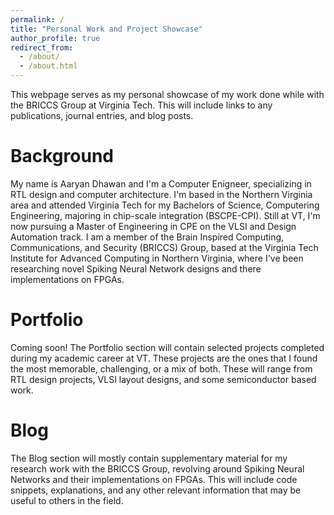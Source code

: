 ```yaml
---
permalink: /
title: "Personal Work and Project Showcase"
author_profile: true
redirect_from: 
  - /about/
  - /about.html
---
```


This webpage serves as my personal showcase of my work done while with the BRICCS Group at Virginia Tech. This will include links to any publications, journal entries, and blog posts. 

Background
=========

My name is Aaryan Dhawan and I'm a Computer Enigneer, specializing in RTL design and computer architecture. I'm based in the Northern Virginia area and attended Virginia Tech for my Bachelors of Science, Computering Engineering, majoring in chip-scale integration (BSCPE-CPI). Still at VT, I'm now pursuing a Master of Engineering in CPE on the VLSI and Design Automation track. I am a member of the Brain Inspired Computing, Communications, and Security (BRICCS) Group, based at the Virginia Tech Institute for Advanced Computing in Northern Virginia, where I've been researching novel Spiking Neural Network designs and there implementations on FPGAs. 

Portfolio
=========

Coming soon!
The Portfolio section will contain selected projects completed during my academic career at VT. These projects are the ones that I found the most memorable, challenging, or a mix of both. These will range from RTL design projects, VLSI layout designs, and some semiconductor based work. 

Blog
=====

The Blog section will mostly contain supplementary material for my research work with the BRICCS Group, revolving around Spiking Neural Networks and their implementations on FPGAs. This will include code snippets, explanations, and any other relevant information that may be useful to others in the field.
